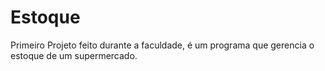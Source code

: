 # Estoque
Primeiro Projeto feito durante a faculdade, é um programa que gerencia o estoque de um supermercado.
